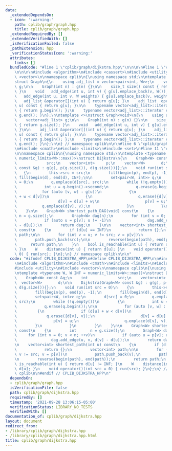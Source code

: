 ```yaml
---
data:
  _extendedDependsOn:
  - icon: ':warning:'
    path: cplib/graph/graph.hpp
    title: cplib/graph/graph.hpp
  _extendedRequiredBy: []
  _extendedVerifiedWith: []
  _isVerificationFailed: false
  _pathExtension: hpp
  _verificationStatusIcon: ':warning:'
  attributes:
    links: []
  bundledCode: "#line 1 \"cplib/graph/dijkstra.hpp\"\n\n\n\n#line 1 \"cplib/graph/graph.hpp\"\
    \n\n\n\n#include <algorithm>\n#include <cassert>\n#include <utility>\n#include\
    \ <vector>\n\nnamespace cplib\n{\nusing namespace std;\n\ntemplate <typename W>\n\
    struct Graph\n{\n    using adj_list = vector<pair<int, W>>;\n    vector<adj_list>\
    \ g;\n\n    Graph(int n) : g(n) {}\n\n    size_t size() const { return g.size();\
    \ }\n    void   add_edge(int u, int v) { g[u].emplace_back(v, W()); }\n    void\
    \   add_edge(int u, int v, W weights) { g[u].emplace_back(v, weights); }\n\n \
    \   adj_list &operator[](int u) { return g[u]; }\n    adj_list  operator[](int\
    \ u) const { return g[u]; }\n\n    typename vector<adj_list>::iterator begin()\
    \ { return g.begin(); };\n    typename vector<adj_list>::iterator end() { return\
    \ g.end(); }\n};\n\ntemplate <>\nstruct Graph<void>\n{\n    using adj_list = vector<int>;\n\
    \    vector<adj_list> g;\n\n    Graph(int n) : g(n) {}\n\n    size_t size() const\
    \ { return g.size(); }\n    void   add_edge(int u, int v) { g[u].emplace_back(v);\
    \ }\n\n    adj_list &operator[](int u) { return g[u]; }\n    adj_list  operator[](int\
    \ u) const { return g[u]; }\n\n    typename vector<adj_list>::iterator begin()\
    \ { return g.begin(); };\n    typename vector<adj_list>::iterator end() { return\
    \ g.end(); }\n};\n\n} // namespace cplib\n\n\n#line 6 \"cplib/graph/dijkstra.hpp\"\
    \n#include <cmath>\n#include <limits>\n#include <set>\n#line 11 \"cplib/graph/dijkstra.hpp\"\
    \n\nnamespace cplib\n{\nusing namespace std;\n\ntemplate <typename W, W INF =\
    \ numeric_limits<W>::max()>\nstruct Dijkstra\n{\n    Graph<W> const &g;\n    int\
    \             src;\n    vector<int>     p;\n    vector<W>       d;\n\n    Dijkstra(Graph<W>\
    \ const &g) : g(g), p(g.size()), d(g.size()){};\n    void run(int src = 0)\n \
    \   {\n        this->src = src;\n        fill(begin(p), end(p), -1);\n       \
    \ fill(begin(d), end(d), INF);\n\n        set<pair<W, int>> q;\n        d[src]\
    \ = 0;\n        q.emplace(d[src], src);\n        while (!q.empty())\n        {\n\
    \            int u = q.begin()->second;\n            q.erase(q.begin());\n\n \
    \           for (auto [v, w] : g[u])\n            {\n                if (d[u]\
    \ + w < d[v])\n                {\n                    q.erase({d[v], v});\n  \
    \                  d[v] = d[u] + w;\n                    p[v] = u;\n         \
    \           q.emplace(d[v], v);\n                }\n            }\n        }\n\
    \    }\n\n    Graph<W> shortest_path_DAG(void) const\n    {\n        int     \
    \ n = g.size();\n        Graph<W> dag(n);\n        for (int v = 0; v < n; ++v)\n\
    \            if (auto u = p[v]; u != -1)\n                dag.add_edge(u, v, d[v]\
    \ - d[u]);\n        return dag;\n    }\n\n    vector<int> shortest_path(int u)\
    \ const\n    {\n        if (d[u] == INF)\n            return {};\n        vector<int>\
    \ path;\n\n        for (int v = u; v != src; v = p[v])\n            path.push_back(v);\n\
    \        path.push_back(src);\n\n        reverse(begin(path), end(path));\n  \
    \      return path;\n    }\n    bool is_reachable(int u) { return d[u] != INF;\
    \ }\n    W    distance(int u) { return d[u]; }\n    void operator()(int src =\
    \ 0) { run(src); }\n};\n} // namespace cplib\n\n\n"
  code: "#ifndef CPLIB_DIJKSTRA_HPP\n#define CPLIB_DIJKSTRA_HPP\n\n#include \"cplib/graph/graph.hpp\"\
    \n#include <algorithm>\n#include <cmath>\n#include <limits>\n#include <set>\n\
    #include <utility>\n#include <vector>\n\nnamespace cplib\n{\nusing namespace std;\n\
    \ntemplate <typename W, W INF = numeric_limits<W>::max()>\nstruct Dijkstra\n{\n\
    \    Graph<W> const &g;\n    int             src;\n    vector<int>     p;\n  \
    \  vector<W>       d;\n\n    Dijkstra(Graph<W> const &g) : g(g), p(g.size()),\
    \ d(g.size()){};\n    void run(int src = 0)\n    {\n        this->src = src;\n\
    \        fill(begin(p), end(p), -1);\n        fill(begin(d), end(d), INF);\n\n\
    \        set<pair<W, int>> q;\n        d[src] = 0;\n        q.emplace(d[src],\
    \ src);\n        while (!q.empty())\n        {\n            int u = q.begin()->second;\n\
    \            q.erase(q.begin());\n\n            for (auto [v, w] : g[u])\n   \
    \         {\n                if (d[u] + w < d[v])\n                {\n       \
    \             q.erase({d[v], v});\n                    d[v] = d[u] + w;\n    \
    \                p[v] = u;\n                    q.emplace(d[v], v);\n        \
    \        }\n            }\n        }\n    }\n\n    Graph<W> shortest_path_DAG(void)\
    \ const\n    {\n        int      n = g.size();\n        Graph<W> dag(n);\n   \
    \     for (int v = 0; v < n; ++v)\n            if (auto u = p[v]; u != -1)\n \
    \               dag.add_edge(u, v, d[v] - d[u]);\n        return dag;\n    }\n\
    \n    vector<int> shortest_path(int u) const\n    {\n        if (d[u] == INF)\n\
    \            return {};\n        vector<int> path;\n\n        for (int v = u;\
    \ v != src; v = p[v])\n            path.push_back(v);\n        path.push_back(src);\n\
    \n        reverse(begin(path), end(path));\n        return path;\n    }\n    bool\
    \ is_reachable(int u) { return d[u] != INF; }\n    W    distance(int u) { return\
    \ d[u]; }\n    void operator()(int src = 0) { run(src); }\n};\n} // namespace\
    \ cplib\n\n#endif // CPLIB_DIJKSTRA_HPP\n"
  dependsOn:
  - cplib/graph/graph.hpp
  isVerificationFile: false
  path: cplib/graph/dijkstra.hpp
  requiredBy: []
  timestamp: '2021-09-28 13:06:15-05:00'
  verificationStatus: LIBRARY_NO_TESTS
  verifiedWith: []
documentation_of: cplib/graph/dijkstra.hpp
layout: document
redirect_from:
- /library/cplib/graph/dijkstra.hpp
- /library/cplib/graph/dijkstra.hpp.html
title: cplib/graph/dijkstra.hpp
---
```

